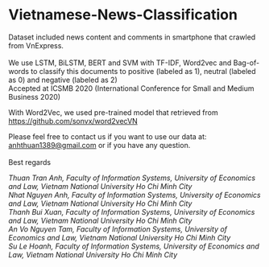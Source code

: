 # Vietnamese-News-Classification

Dataset included news content and comments in smartphone that crawled from VnExpress.<br/><br/>
We use LSTM, BiLSTM, BERT and SVM with TF-IDF, Word2vec and Bag-of-words to classify this documents to positive (labeled as 1), neutral  (labeled as 0) and negative (labeled as 2) <br/>
Accepted at ICSMB 2020 (International Conference for Small and Medium Business 2020)<br/>

With Word2Vec, we used pre-trained model that retrieved from https://github.com/sonvx/word2vecVN <br/>



Please feel free to contact us if you want to use our data at: anhthuan1389@gmail.com or if you have any question.<br/><br/>
Best regards<br/>

<i>Thuan Tran Anh, Faculty of Information Systems, University of Economics and Law, Vietnam National University Ho Chi Minh City <br/>
Nhat Nguyen Anh, Faculty of Information Systems, University of Economics and Law, Vietnam National University Ho Chi Minh City <br/>
Thanh Bui Xuan, Faculty of Information Systems, University of Economics and Law, Vietnam National University Ho Chi Minh City <br/>
An Vo Nguyen Tam, Faculty of Information Systems, University of Economics and Law, Vietnam National University Ho Chi Minh City <br/>
Su Le Hoanh, Faculty of Information Systems, University of Economics and Law, Vietnam National University Ho Chi Minh City <br/></i>
